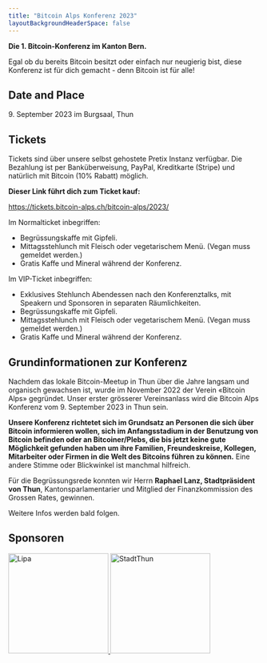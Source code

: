 ```yaml
---
title: "Bitcoin Alps Konferenz 2023"
layoutBackgroundHeaderSpace: false
---
```

<b>Die 1. Bitcoin-Konferenz im Kanton Bern.</b>

Egal ob du bereits Bitcoin besitzt oder einfach nur neugierig bist, diese Konferenz ist für dich gemacht - denn Bitcoin ist für alle!
## Date and Place
9\. September 2023 im Burgsaal, Thun

## Tickets 

Tickets sind über unsere selbst gehostete Pretix Instanz verfügbar. Die Bezahlung ist per Banküberweisung, PayPal, Kreditkarte (Stripe) und natürlich mit Bitcoin (10% Rabatt) möglich.

<b>Dieser Link führt dich zum Ticket kauf:</b>

https://tickets.bitcoin-alps.ch/bitcoin-alps/2023/

Im Normalticket inbegriffen:
- Begrüssungskaffe mit Gipfeli.
- Mittagsstehlunch mit Fleisch oder vegetarischem Menü. (Vegan muss gemeldet werden.)
- Gratis Kaffe und Mineral während der Konferenz.

Im VIP-Ticket inbegriffen:
- Exklusives Stehlunch Abendessen nach den Konferenztalks, mit Speakern und Sponsoren in separaten Räumlichkeiten.
- Begrüssungskaffe mit Gipfeli.
- Mittagsstehlunch mit Fleisch oder vegetarischem Menü. (Vegan muss gemeldet werden.)
- Gratis Kaffe und Mineral während der Konferenz.

## Grundinformationen zur Konferenz

Nachdem das lokale Bitcoin-Meetup in Thun über die Jahre langsam und organisch gewachsen ist, wurde im November 2022 der Verein «Bitcoin Alps» gegründet. Unser erster grösserer Vereinsanlass wird die Bitcoin Alps Konferenz vom 9. September 2023 in Thun sein.

<b>Unsere Konferenz richtetet sich im Grundsatz an Personen die sich über Bitcoin informieren wollen, sich im Anfangsstadium in der Benutzung von Bitcoin befinden oder an Bitcoiner/Plebs, die bis jetzt keine gute Möglichkeit gefunden haben um ihre Familien, Freundeskreise, Kollegen, Mitarbeiter oder Firmen in die Welt des Bitcoins führen zu können.</b> Eine andere Stimme oder Blickwinkel ist manchmal hilfreich.

Für die Begrüssungsrede konnten wir Herrn <b>Raphael Lanz, Stadtpräsident von Thun</b>, Kantonsparlamentarier und Mitglied der Finanzkommission des Grossen Rates, gewinnen.

Weitere Infos werden bald folgen.

## Sponsoren

<a href="https://lipa.swiss/" target="_blank">
    <img src="/img/sponsoren_lipa.jpg" alt="Lipa" width="200"/>
</a>

<a href="https://www.thun.ch/" target="_blank">
    <img src="/img/sponsoren_stadtthun.png" alt="StadtThun" style="width: 200px;">
</a>
